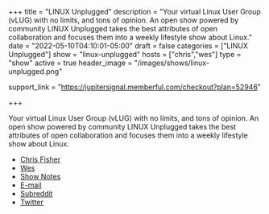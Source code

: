 +++
title = "LINUX Unplugged"
description = "Your virtual Linux User Group (vLUG) with no limits, and tons of opinion. An open show powered by community LINUX Unplugged takes the best attributes of open collaboration and focuses them into a weekly lifestyle show about Linux."
date = "2022-05-10T04:10:01-05:00"
draft = false
categories = ["LINUX Unplugged"]
show = "linux-unplugged"
hosts = ["chris","wes"]
type = "show"
active = true
header_image = "/images/shows/linux-unplugged.png"

support_link = "https://jupitersignal.memberful.com/checkout?plan=52946"

+++

Your virtual Linux User Group (vLUG) with no limits, and tons of opinion. An open show powered by community LINUX Unplugged takes the best attributes of open collaboration and focuses them into a weekly lifestyle show about Linux.

<ul>
<li><a href="https://linuxunplugged.com/hosts/chris">Chris Fisher</a></li>
<li><a href="https://linuxunplugged.com/hosts/wes">Wes</a></li>
<li><a href="https://linuxunplugged.com">Show Notes</a></li>
<li><a href="https://www.jupiterbroadcasting.com/contact/">E-mail</a></li>
<li><a href="https://www.reddit.com/r/linuxunplugged/">Subreddit</a></li>
<li><a href="https://twitter.com/LINUXUnplugged">Twitter</a></li>
</ul>
